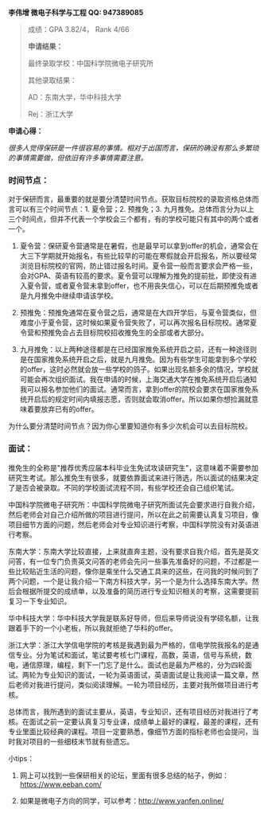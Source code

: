 **李伟增 微电子科学与工程 QQ: 947389085**
>
> 成绩：GPA 3.82/4， Rank 4/66
>
> **申请结果：**
>
> 最终录取学校：中国科学院微电子研究所
>
> 其他录取结果：
>
> AD：东南大学，华中科技大学
>
> Rej：浙江大学

**申请心得：**

*很多人觉得保研是一件很容易的事情。相对于出国而言，保研的确没有那么多繁琐的事情需要做，但依旧有许多事情需要注意。*

### 时间节点：

对于保研而言，最重要的就是要分清楚时间节点。获取目标院校的录取资格总体而言可以有三个时间节点：1. 夏令营；2. 预推免；3. 九月推免。总体而言分为以上三个时间点，但并不代表一个学校会三个都有，有的学校可能只有其中的两个或者一个。

1. 夏令营：保研夏令营通常是在暑假，也是最早可以拿到offer的机会，通常会在大三下学期就开始报名，有些比较早的可能在寒假就会开启报名，所以要经常浏览目标院校的官网，防止错过报名时间。夏令营一般而言要求会严格一些，会对GPA、英语有较高的要求。夏令营可以理解为推免的提前批，即使没有进入夏令营，或者夏令营未拿到offer，也不用丧失信心，可以在后期预推免或者是九月推免中继续申请该学校。

2. 预推免：预推免通常在夏令营之后，通常是在大四开学后，与夏令营类似，但难度小于夏令营，这时候如果夏令营失败了，可以再次报名目标院校。通常夏令营和预推免会占去目标院校招收推免生的全部或者大部分。

3. 九月推免：以上两种途径都是在已经国家推免系统开启之前，还有一种途径则是在国家推免系统开启之后，就是九月推免。因为有些学生可能拿到多个学校的offer，这时必然就会放一些学校的鸽子。如果出现名额多余的情况，学校就可能会再次组织面试。我在申请的时候，上海交通大学在推免系统开启后通知我可以报名参加他们的面试。通常而言，拿到offer的院校会要求在国家推免系统开启后的规定时间内填报志愿，否则就会取消offer。所以如果你想捡漏就意味着要放弃已有的offer。

为什么要分清楚时间节点？因为你心里要知道你有多少次机会可以去目标院校。

### 面试：

推免生的全称是"推荐优秀应届本科毕业生免试攻读研究生"，这意味着不需要参加研究生考试。那么推免生有很多，就要依靠面试来进行筛选，所以面试的结果决定了是否会被录取。不同的学校面试流程不同，有些学校还会自己组织笔试。



中国科学院微电子研究所：中国科学院微电子研究所面试先会要求进行自我介绍，然后老师会对自己介绍所做的项目进行提问，所以在此之前需要认真复习项目，像项目细节方面的问题，然后老师会对专业知识进行考察，中国科学院没有对英语进行考察。

 

东南大学：东南大学比较直接，上来就直奔主题，没有要求自我介绍，首先是英文问答，有一位专门负责英文问答的老师会先问一些事先准备好的问题，不过都是一些比较贴近生活的问题，像你是乘坐什么交通工具来的这些，在问我的时候问到了两个问题，一个是让我介绍一下南方科技大学，另一个是为什么选择东南大学。然后会根据所提交的成绩单，以及准备的简历进行专业知识相关的考察，这需要提前复习一下专业知识。



华中科技大学：华中科技大学我是联系好导师，但后来导师说没有学硕名额，让我跟着手下的一个小老板，所以我就拒绝了华科的offer。

 

浙江大学：浙江大学信电学院的考核是我遇到最为严格的，信电学院我报名的是通信专业。分为笔试和面试，笔试要考核七门课程，高数，英语，信号与系统，数电，通信原理，编程，剩下一门忘了是什么。面试也是最为严格的，分为四轮面试。两轮为专业知识的面试，一轮为英语面试，英语面试是让我阅读一篇文章，然后老师对我进行提问，类似阅读理解。一轮为项目经历，主要对我所做项目进行考核。

 

总体而言，我所遇到的面试主要从，英语，专业知识，还有项目经历对我进行了考核。在面试之前一定要认真复习专业课，成绩单上最好的课程，最差的课程，还有专业里面比较经典的课程。项目一定要熟悉，像细节方面的指标老师也会提问，当时我对项目的一些细枝末节就有些遗忘。

 

小tips：

1. 网上可以找到一些保研相关的论坛，里面有很多总结的帖子，例如：https://www.eeban.com/

2. 如果是微电子方向的同学，可以参考：http://www.yanfen.online/

